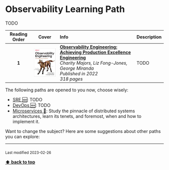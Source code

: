 [//]: # (Auto generated file from templates)

#  Observability Learning Path

TODO

| Reading Order | Cover | Info | Description |
| :---: | :---: | :--- | :--- |
| **1** | ![img](/assets/books/covers/observability-engineering.jpeg) | [**Observability Engineering: Achieving Production Excellence Engineering**](https://www.goodreads.com/book/show/54617137-system-design-interview) <br> *Charity Majors, Liz Fong-Jones, George Miranda* <br> *Published in 2022* <br> *318 pages* <br>  | TODO |

The following paths are opened to you now, choose wisely:

- [SRE :new:](/content/paths/sre.md): TODO
- [DevOps :new:](/content/paths/devops.md): TODO
- [Microservices :construction:](/content/paths/microservices.md): Study the pinnacle of distributed systems architectures, learn its tenets, and foremost, when and how to implement it.


Want to change the subject? Here are some suggestions about other paths you can explore:




---
<sub>Last modified 2023-02-26</sub>

[**⬆ back to top**](#observability-learning-path)
